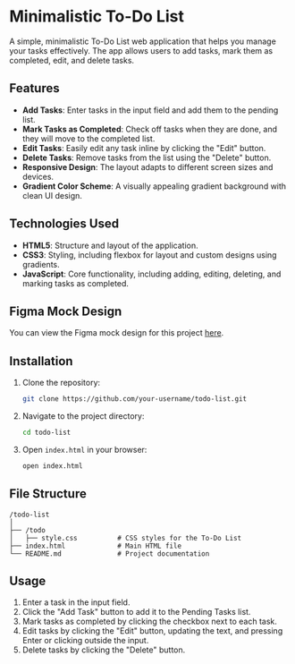 
# Minimalistic To-Do List

A simple, minimalistic To-Do List web application that helps you manage your tasks effectively. The app allows users to add tasks, mark them as completed, edit, and delete tasks.

## Features

- **Add Tasks**: Enter tasks in the input field and add them to the pending list.
- **Mark Tasks as Completed**: Check off tasks when they are done, and they will move to the completed list.
- **Edit Tasks**: Easily edit any task inline by clicking the "Edit" button.
- **Delete Tasks**: Remove tasks from the list using the "Delete" button.
- **Responsive Design**: The layout adapts to different screen sizes and devices.
- **Gradient Color Scheme**: A visually appealing gradient background with clean UI design.

## Technologies Used

- **HTML5**: Structure and layout of the application.
- **CSS3**: Styling, including flexbox for layout and custom designs using gradients.
- **JavaScript**: Core functionality, including adding, editing, deleting, and marking tasks as completed.

## Figma Mock Design

You can view the Figma mock design for this project [here](https://www.figma.com/design/WXU96oPW34YAEvt6X1Qafx/Untitled?node-id=0-1&t=1B7EB1L6VFJxvEWj-1).

## Installation

1. Clone the repository:
   ```bash
   git clone https://github.com/your-username/todo-list.git
   ```

2. Navigate to the project directory:
   ```bash
   cd todo-list
   ```

3. Open `index.html` in your browser:
   ```bash
   open index.html
   ```

## File Structure

```
/todo-list
│
├── /todo
│   ├── style.css          # CSS styles for the To-Do List
├── index.html             # Main HTML file
└── README.md              # Project documentation
```

## Usage

1. Enter a task in the input field.
2. Click the "Add Task" button to add it to the Pending Tasks list.
3. Mark tasks as completed by clicking the checkbox next to each task.
4. Edit tasks by clicking the "Edit" button, updating the text, and pressing Enter or clicking outside the input.
5. Delete tasks by clicking the "Delete" button.



